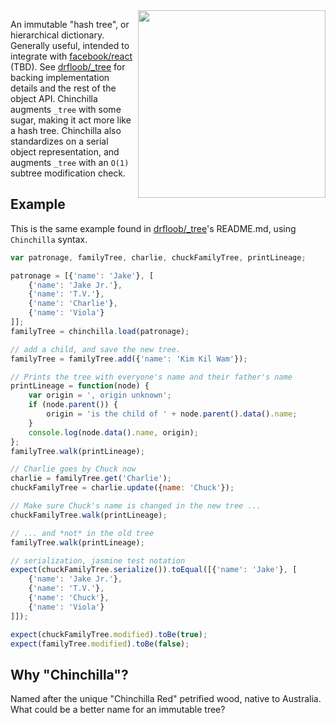 <img src="https://raw.github.com/drfloob/chinchilla/master/res/red.png" align="right" width="300px" />

An immutable "hash tree", or hierarchical dictionary. Generally
useful, intended to integrate with [facebook/react][react] (TBD).  See
[drfloob/_tree][drf_tree] for backing implementation details and the
rest of the object API.  Chinchilla augments `_tree` with some sugar,
making it act more like a hash tree.  Chinchilla also standardizes on
a serial object representation, and augments `_tree` with an `O(1)`
subtree modification check.


## Example

This is the same example found in [drfloob/_tree][drf_tree]'s
README.md, using `Chinchilla` syntax.

```javascript
var patronage, familyTree, charlie, chuckFamilyTree, printLineage;

patronage = [{'name': 'Jake'}, [
    {'name': 'Jake Jr.'},
    {'name': 'T.V.'},
    {'name': 'Charlie'},
    {'name': 'Viola'}
]];
familyTree = chinchilla.load(patronage);

// add a child, and save the new tree.
familyTree = familyTree.add({'name': 'Kim Kil Wam'});

// Prints the tree with everyone's name and their father's name
printLineage = function(node) {
    var origin = ', origin unknown';
    if (node.parent()) {
        origin = 'is the child of ' + node.parent().data().name;
    }
    console.log(node.data().name, origin);
};
familyTree.walk(printLineage);

// Charlie goes by Chuck now
charlie = familyTree.get('Charlie');
chuckFamilyTree = charlie.update({name: 'Chuck'});

// Make sure Chuck's name is changed in the new tree ...
chuckFamilyTree.walk(printLineage);

// ... and *not* in the old tree
familyTree.walk(printLineage);

// serialization, jasmine test notation
expect(chuckFamilyTree.serialize()).toEqual([{'name': 'Jake'}, [
    {'name': 'Jake Jr.'},
    {'name': 'T.V.'},
    {'name': 'Chuck'},
    {'name': 'Viola'}
]]);

expect(chuckFamilyTree.modified).toBe(true);
expect(familyTree.modified).toBe(false);
```



## Why "Chinchilla"?

Named after the unique "Chinchilla Red" petrified wood, native to
Australia. What could be a better name for an immutable tree?


[react]: https://github.com/facebook/react
[drf_tree]: https://github.com/drfloob/_tree
